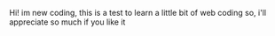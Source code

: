 Hi! im new coding, this is a test to learn a little bit of web coding so, i'll appreciate so much if you like it
